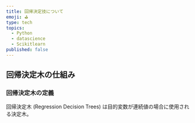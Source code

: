 ```yaml
---
title: 回帰決定技について
emoji: ⛳
type: tech
topics:
  - Python
  - datascience
  - Scikitlearn
published: false
---
```

## 回帰決定木の仕組み

### 回帰決定木の定義
回帰決定木 (Regression Decision Trees) は目的変数が連続値の場合に使用される決定木。

### 